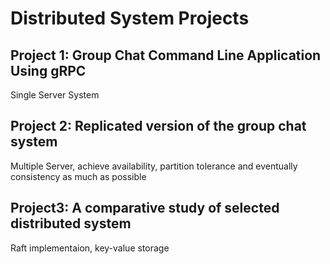 ﻿# Distributed System Projects

## Project 1: Group Chat Command Line Application Using gRPC
Single Server System

## Project 2: Replicated version of the group chat system
Multiple Server, achieve availability, partition tolerance and eventually consistency as much as possible 

## Project3: A comparative study of selected distributed system
Raft implementaion, key-value storage
